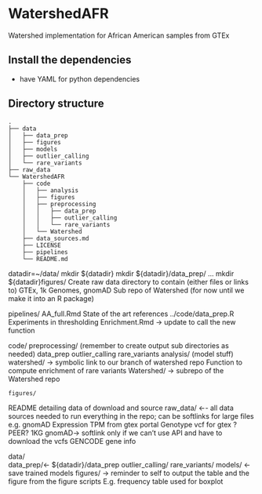 # WatershedAFR
Watershed implementation for African American samples from GTEx


## Install the dependencies
* have YAML for python dependencies


## Directory structure
```
.
├── data
│   ├── data_prep
│   ├── figures
│   ├── models
│   ├── outlier_calling
│   └── rare_variants
├── raw_data
└── WatershedAFR
    ├── code
    │   ├── analysis
    │   ├── figures
    │   ├── preprocessing
    │   │   ├── data_prep
    │   │   ├── outlier_calling
    │   │   └── rare_variants
    │   └── Watershed
    ├── data_sources.md
    ├── LICENSE
    ├── pipelines
    └── README.md
```


datadir=~/data/
mkdir ${datadir}
mkdir ${datadir}/data_prep/
...
mkdir ${datadir}figures/
Create raw data directory to contain (either files or links to) GTEx, 1k Genomes, gnomAD
Sub repo of Watershed (for now until we make it into an R package)



pipelines/ 
	AA_full.Rmd State of the art references ../code/data_prep.R
	Experiments in thresholding
	Enrichment.Rmd → update to call the new function
	

code/
	preprocessing/  (remember to create output sub directories as needed)
		data_prep
		outlier_calling
		rare_variants
	analysis/ (model stuff)
		watershed/ → symbolic link to our branch of watershed repo
		Function to compute enrichment of rare variants
	Watershed/ -> subrepo of the Watershed repo
		
	figures/
README detailing data of download and source
raw_data/ ←- all data sources needed to run everything in the repo; can be softlinks for large files e.g. gnomAD
	Expression TPM from gtex portal
	Genotype vcf for gtex
?PEER?
1KG
	gnomAD→ softlink only if we can’t use API and have to download the vcfs 
GENCODE gene info
	
data/ 	
data_prep/←  ${datadir}/data_prep
outlier_calling/
	rare_variants/
	models/ ← save trained models
figures/ → reminder to self to output the table and the figure from the figure scripts
	E.g. frequency table used for boxplot
